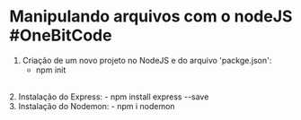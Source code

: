 # Manipulando arquivos com o nodeJS #OneBitCode
1. Criação de um novo projeto no NodeJS e do arquivo 'packge.json':
   - npm init
<br>
2. Instalação do Express:
   - npm install express --save
<br>
3. Instalação do Nodemon:
   - npm i nodemon
